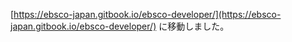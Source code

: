 [https://ebsco-japan.gitbook.io/ebsco-developer/](https://ebsco-japan.gitbook.io/ebsco-developer/) に移動しました。
